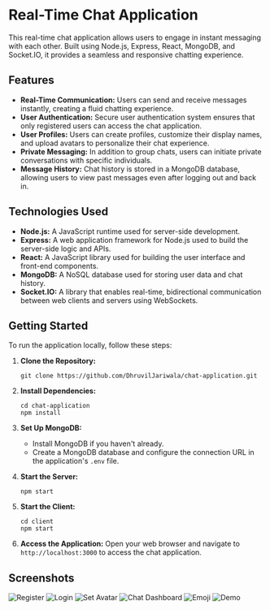 


# Real-Time Chat Application

This real-time chat application allows users to engage in instant messaging with each other. Built using Node.js, Express, React, MongoDB, and Socket.IO, it provides a seamless and responsive chatting experience.

## Features

- **Real-Time Communication:** Users can send and receive messages instantly, creating a fluid chatting experience.
- **User Authentication:** Secure user authentication system ensures that only registered users can access the chat application.
- **User Profiles:** Users can create profiles, customize their display names, and upload avatars to personalize their chat experience.
- **Private Messaging:** In addition to group chats, users can initiate private conversations with specific individuals.
- **Message History:** Chat history is stored in a MongoDB database, allowing users to view past messages even after logging out and back in.

## Technologies Used

- **Node.js:** A JavaScript runtime used for server-side development.
- **Express:** A web application framework for Node.js used to build the server-side logic and APIs.
- **React:** A JavaScript library used for building the user interface and front-end components.
- **MongoDB:** A NoSQL database used for storing user data and chat history.
- **Socket.IO:** A library that enables real-time, bidirectional communication between web clients and servers using WebSockets.

## Getting Started

To run the application locally, follow these steps:

1. **Clone the Repository:**
   ```
   git clone https://github.com/DhruvilJariwala/chat-application.git
   ```

2. **Install Dependencies:**
   ```
   cd chat-application
   npm install
   ```

3. **Set Up MongoDB:**
   - Install MongoDB if you haven't already.
   - Create a MongoDB database and configure the connection URL in the application's `.env` file.

4. **Start the Server:**
   ```
   npm start
   ```

5. **Start the Client:**
   ```
   cd client
   npm start
   ```

6. **Access the Application:**
   Open your web browser and navigate to `http://localhost:3000` to access the chat application.






## Screenshots

![Register](https://github.com/DhruvilJariwala/chat-application/assets/99972014/8c9f8f58-4bce-405d-b467-465843c3fc21)
![Login](https://github.com/DhruvilJariwala/chat-application/assets/99972014/23994da9-3339-4e15-b18b-aa4679e689ba)
![Set Avatar](https://github.com/DhruvilJariwala/chat-application/assets/99972014/c15ccdb9-d975-4486-8af6-091b96df497d)
![Chat Dashboard](https://github.com/DhruvilJariwala/chat-application/assets/99972014/fac22ed2-6b98-46b4-a248-33bd982317c7)
![Emoji](https://github.com/DhruvilJariwala/chat-application/assets/99972014/28ecb574-2105-4811-967e-dcf2bc626b71)
![Demo](https://github.com/DhruvilJariwala/chat-application/assets/99972014/09a382bd-f515-46bf-9914-96811bdb9695)
